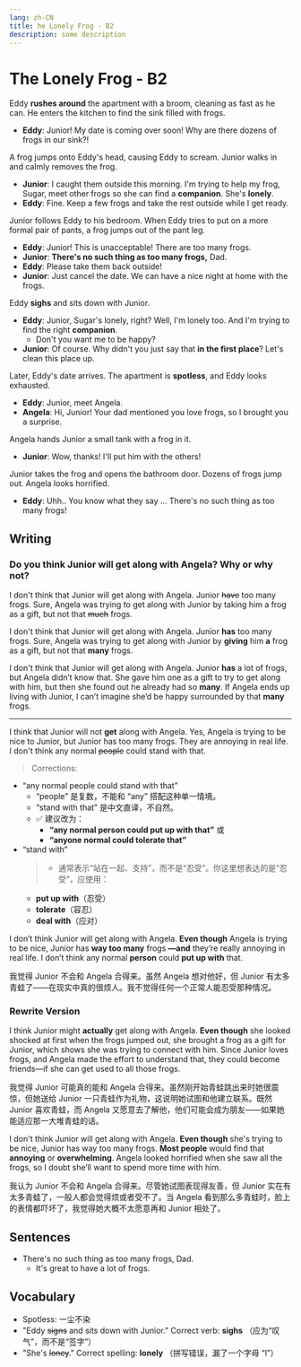 ```yaml
---
lang: zh-CN
title: he Lonely Frog - B2
description: some description
---
```


# The Lonely Frog - B2

Eddy **rushes around** the apartment with a broom, cleaning as fast as he can. He enters the kitchen to find the sink filled with frogs.

- **Eddy**: Junior! My date is coming over soon! Why are there dozens of frogs in our sink?!

A frog jumps onto Eddy's head, causing Eddy to scream. Junior walks in and calmly removes the frog.

- **Junior**: I caught them outside this morning. I'm trying to help my frog, Sugar, meet other frogs so she can find a **companion**. She's **lonely**.
- **Eddy**: Fine. Keep a few frogs and take the rest outside while I get ready.

Junior follows Eddy to his bedroom. When Eddy tries to put on a more formal pair of pants, a frog jumps out of the pant leg.

- **Eddy**: Junior! This is unacceptable! There are too many frogs.
- **Junior**: **There's no such thing as too many frogs,** Dad.
- **Eddy**: Please take them back outside!
- **Junior**: Just cancel the date. We can have a nice night at home with the frogs.

Eddy **sighs** and sits down with Junior.

- **Eddy**: Junior, Sugar's lonely, right? Well, I'm lonely too. And I'm trying to find the right **companion**.
  - Don't you want me to be happy?
- **Junior**: Of course. Why didn't you just say that **in the first place**? Let's clean this place up.

Later, Eddy's date arrives. The apartment is **spotless**, and Eddy looks exhausted.

- **Eddy**: Junior, meet Angela.
- **Angela**: Hi, Junior! Your dad mentioned you love frogs, so I brought you a surprise.

Angela hands Junior a small tank with a frog in it.

- **Junior**: Wow, thanks! I'll put him with the others!

Junior takes the frog and opens the bathroom door. Dozens of frogs jump out. Angela looks horrified.

- **Eddy**: Uhh.. You know what they say ... There's no such thing as too many frogs!

## Writing

### Do you think Junior will get along with Angela? Why or why not?

I don't think that Junior will get along with Angela. Junior ~~have~~ too many frogs. Sure, Angela was trying to get along with Junior by taking him a frog as a gift, but not that ~~much~~ frogs.

I don't think that Junior will get along with Angela. Junior **has** too many frogs. Sure, Angela was trying to get along with Junior by **giving** him **a** frog as a gift, but not that **many** frogs.

I don't think that Junior will get along with Angela. Junior **has** a lot of frogs, but Angela didn’t know that. She gave him one as a gift to try to get along with him, but then she found out he already had so **many**. If Angela ends up living with Junior, I can’t imagine she’d be happy surrounded by that **many** frogs.

---

I think that Junior will not **get** along with Angela. Yes, Angela is trying to be nice to Junior, but Junior has too many frogs. They are annoying in real life. I don't think any normal ~~people~~ could stand with that.

> Corrections:

- “any normal people could stand with that”
  - “people” 是复数，不能和 “any” 搭配这种单一情境。
  - “stand with that” 是中文直译，不自然。
  - ✅ 建议改为：
    - **“any normal person could put up with that”** 或
    - **“anyone normal could tolerate that”**
- “stand with”
  > - 通常表示“站在一起、支持”，而不是“忍受”。你这里想表达的是“忍受”，应使用：
  - **put up with**（忍受）
  - **tolerate**（容忍）
  - **deal with**（应对）

I don’t think Junior will get along with Angela. **Even though** Angela is trying to be nice, Junior has **way too many** frogs **—and** they’re really annoying in real life. I don’t think any normal **person** could **put up with** that.

我觉得 Junior 不会和 Angela 合得来。虽然 Angela 想对他好，但 Junior 有太多青蛙了——在现实中真的很烦人。我不觉得任何一个正常人能忍受那种情况。

### Rewrite Version

I think Junior might **actually** get along with Angela. **Even though** she looked shocked at first when the frogs jumped out, she brought a frog as a gift for Junior, which shows she was trying to connect with him. Since Junior loves frogs, and Angela made the effort to understand that, they could become friends—if she can get used to all those frogs.

我觉得 Junior 可能真的能和 Angela 合得来。虽然刚开始青蛙跳出来时她很震惊，但她送给 Junior 一只青蛙作为礼物，这说明她试图和他建立联系。既然 Junior 喜欢青蛙，而 Angela 又愿意去了解他，他们可能会成为朋友——如果她能适应那一大堆青蛙的话。

I don't think Junior will get along with Angela. **Even though** she's trying to be nice, Junior has way too many frogs. **Most people** would find that **annoying** or **overwhelming**. Angela looked horrified when she saw all the frogs, so I doubt she’ll want to spend more time with him.

我认为 Junior 不会和 Angela 合得来。尽管她试图表现得友善，但 Junior 实在有太多青蛙了，一般人都会觉得烦或者受不了。当 Angela 看到那么多青蛙时，脸上的表情都吓坏了，我觉得她大概不太愿意再和 Junior 相处了。

## Sentences

- There's no such thing as too many frogs, Dad.
  - It's great to have a lot of frogs.

## Vocabulary

- Spotless: 一尘不染
- "Eddy ~~signs~~ and sits down with Junior."
  Correct verb: **sighs**
  （应为“叹气”，而不是“签字”）
- "She's ~~loney~~."
  Correct spelling: **lonely**
  （拼写错误，漏了一个字母 “l”）
